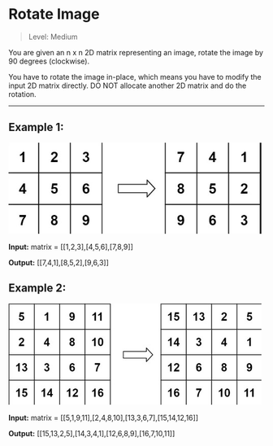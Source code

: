 # Rotate Image

>Level: Medium

You are given an n x n 2D matrix representing an image, rotate the image by 90 degrees (clockwise).

You have to rotate the image in-place, which means you have to modify the input 2D matrix directly. DO NOT allocate another 2D matrix and do the rotation.

---

## Example 1:

![Imagem][ex1]

**Input:** matrix = [[1,2,3],[4,5,6],[7,8,9]]

**Output:** [[7,4,1],[8,5,2],[9,6,3]]


## Example 2:

![Imagem][ex2]

**Input:** matrix = [[5,1,9,11],[2,4,8,10],[13,3,6,7],[15,14,12,16]]

**Output:** [[15,13,2,5],[14,3,4,1],[12,6,8,9],[16,7,10,11]]


[ex1]: exemplo1.jpg
[ex2]: exemplo2.jpg